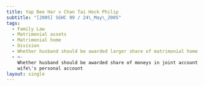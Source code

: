 ```yaml
---
title: Yap Bee Har v Chan Tai Hock Philip
subtitle: "[2005] SGHC 99 / 24\_May\_2005"
tags:
  - Family Law
  - Matrimonial assets
  - Matrimonial home
  - Division
  - Whether husband should be awarded larger share of matrimonial home
  - >-
    Whether husband should be awarded share of moneys in joint account and
    wife\'s personal account
layout: single
---
```



